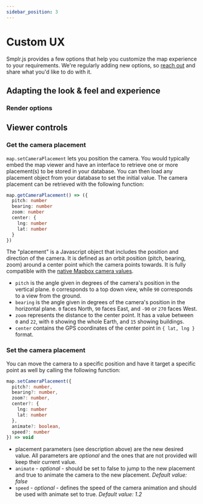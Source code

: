 ```yaml
---
sidebar_position: 3
---
```


# Custom UX

Smplr.js provides a few options that help you customize the map experience to your requirements. We're regularly adding new options, so [reach out](https://www.smplrspace.com/support) and share what you'd like to do with it.

## Adapting the look & feel and experience

### Render options

## Viewer controls

### Get the camera placement

`map.setCameraPlacement` lets you position the camera. You would typically embed the map viewer and have an interface to retrieve one or more placement(s) to be stored in your database. You can then load any placement object from your database to set the initial value. The camera placement can be retrieved with the following function:

```ts
map.getCameraPlacement() => ({
  pitch: number
  bearing: number
  zoom: number
  center: {
    lng: number
    lat: number
  }
})
```

The "placement" is a Javascript object that includes the position and direction of the camera. It is defined as an orbit position (pitch, bearing, zoom) around a center point which the camera points towards. It is fully compatible with the [native Mapbox camera values](https://docs.mapbox.com/android/maps/guides/camera-and-animation/camera/).

- `pitch` is the angle given in degrees of the camera's position in the vertical plane. `0` corresponds to a top down view, while `90` corresponds to a view from the ground.
- `bearing` is the angle given in degrees of the camera's position in the horizontal plane. `0` faces North, `90` faces East, and `-90` or `270` faces West.
- `zoom` represents the distance to the center point. It has a value between `0` and `22`, with `0` showing the whole Earth, and `15` showing buildings.
- `center` contains the GPS coordinates of the center point in `{ lat, lng }` format.

### Set the camera placement

You can move the camera to a specific position and have it target a specific point as well by calling the following function:

```ts
map.setCameraPlacement({
  pitch?: number,
  bearing?: number,
  zoom?: number,
  center?: {
    lng: number
    lat: number
  },
  animate?: boolean,
  speed?: number
}) => void
```

- placement parameters (see description above) are the new desired value. All parameters are _optional_ and the ones that are not provided will keep their current value.
- `animate` - _optional_ - should be set to false to jump to the new placement and true to animate the camera to the new placement. _Default value: false_
- `speed` - _optional_ - defines the speed of the camera animation and should be used with animate set to true. _Default value: 1.2_
